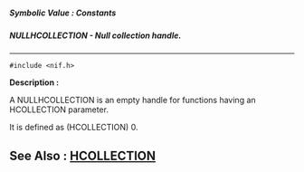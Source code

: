 ##### Symbolic Value : Constants
##### NULLHCOLLECTION - Null collection handle.
---
```
#include <nif.h>
```
**Description :**

A NULLHCOLLECTION is an empty handle for functions having an HCOLLECTION 
parameter.

It is defined as (HCOLLECTION) 0.

**See Also :**
[HCOLLECTION](/domino-c-api-docs/reference/Data/HCOLLECTION)
---
